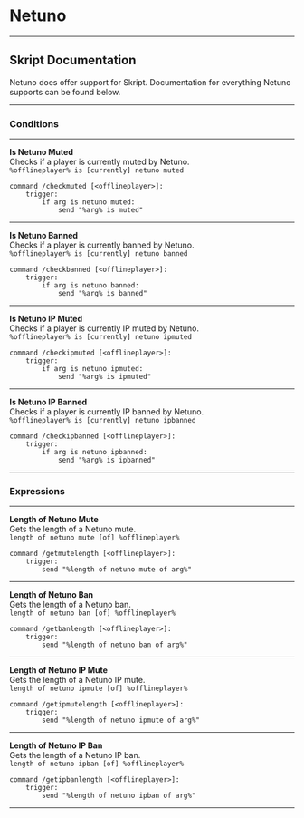 # Netuno

---

## Skript Documentation
Netuno does offer support for Skript. Documentation for everything Netuno supports can be found below.

---

### Conditions

---

**Is Netuno Muted**\
Checks if a player is currently muted by Netuno.\
`%offlineplayer% is [currently] netuno muted`
  ```
  command /checkmuted [<offlineplayer>]:
      trigger:
          if arg is netuno muted:
              send "%arg% is muted"
  ```
---

**Is Netuno Banned**\
Checks if a player is currently banned by Netuno.\
`%offlineplayer% is [currently] netuno banned`
  ```
  command /checkbanned [<offlineplayer>]:
      trigger:
          if arg is netuno banned:
              send "%arg% is banned"
  ```
---
**Is Netuno IP Muted**\
Checks if a player is currently IP muted by Netuno.\
`%offlineplayer% is [currently] netuno ipmuted`
  ```
  command /checkipmuted [<offlineplayer>]:
      trigger:
          if arg is netuno ipmuted:
              send "%arg% is ipmuted"
  ```
---
**Is Netuno IP Banned**\
Checks if a player is currently IP banned by Netuno.\
`%offlineplayer% is [currently] netuno ipbanned`
  ```
  command /checkipbanned [<offlineplayer>]:
      trigger:
          if arg is netuno ipbanned:
              send "%arg% is ipbanned"
  ```

---

### Expressions

---
**Length of Netuno Mute**\
Gets the length of a Netuno mute.\
`length of netuno mute [of] %offlineplayer%`
  ```
  command /getmutelength [<offlineplayer>]:
      trigger:
          send "%length of netuno mute of arg%"
  ```
---
**Length of Netuno Ban**\
Gets the length of a Netuno ban.\
`length of netuno ban [of] %offlineplayer%`
  ```
  command /getbanlength [<offlineplayer>]:
      trigger:
          send "%length of netuno ban of arg%"
  ```
---
**Length of Netuno IP Mute**\
Gets the length of a Netuno IP mute.\
`length of netuno ipmute [of] %offlineplayer%`
  ```
  command /getipmutelength [<offlineplayer>]:
      trigger:
          send "%length of netuno ipmute of arg%"
  ```
---
**Length of Netuno IP Ban**\
Gets the length of a Netuno IP ban.\
`length of netuno ipban [of] %offlineplayer%`
  ```
  command /getipbanlength [<offlineplayer>]:
      trigger:
          send "%length of netuno ipban of arg%"
  ```
---